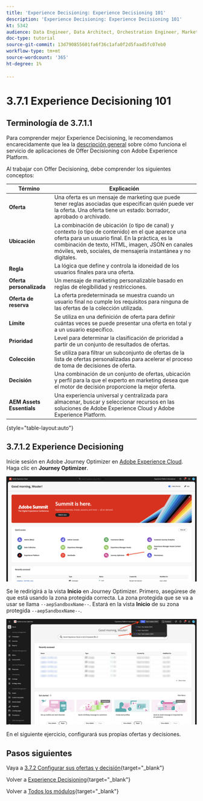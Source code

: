 ```yaml
---
title: 'Experience Decisioning: Experience Decisioning 101'
description: 'Experience Decisioning: Experience Decisioning 101'
kt: 5342
audience: Data Engineer, Data Architect, Orchestration Engineer, Marketer
doc-type: tutorial
source-git-commit: 13d790855601fa6f36c1afa0f2d5faad5fc07eb0
workflow-type: tm+mt
source-wordcount: '365'
ht-degree: 1%

---
```


# 3.7.1 Experience Decisioning 101

## Terminología de 3.7.1.1

Para comprender mejor Experience Decisioning, le recomendamos encarecidamente que lea la [descripción general](https://experienceleague.adobe.com/docs/journey-optimizer/using/offer-decisioniong/get-started-decision/starting-offer-decisioning.html?lang=en) sobre cómo funciona el servicio de aplicaciones de Offer Decisioning con Adobe Experience Platform.

Al trabajar con Offer Decisioning, debe comprender los siguientes conceptos:

| Término | Explicación |
| ------------------------- | -------------------------------------------------------------------------------------------------------------------------------------------------------------------------------------------------------------------------------------------------------- |
| **Oferta** | Una oferta es un mensaje de marketing que puede tener reglas asociadas que especifican quién puede ver la oferta. Una oferta tiene un estado: borrador, aprobado o archivado. |
| **Ubicación** | La combinación de ubicación (o tipo de canal) y contexto (o tipo de contenido) en el que aparece una oferta para un usuario final. En la práctica, es la combinación de texto, HTML, imagen, JSON en canales móviles, web, sociales, de mensajería instantánea y no digitales. |
| **Regla** | La lógica que define y controla la idoneidad de los usuarios finales para una oferta. |
| **Oferta personalizada** | Un mensaje de marketing personalizable basado en reglas de elegibilidad y restricciones. |
| **Oferta de reserva** | La oferta predeterminada se muestra cuando un usuario final no cumple los requisitos para ninguna de las ofertas de la colección utilizada. |
| **Límite** | Se utiliza en una definición de oferta para definir cuántas veces se puede presentar una oferta en total y a un usuario específico. |
| **Prioridad** | Level para determinar la clasificación de prioridad a partir de un conjunto de resultados de ofertas. |
| **Colección** | Se utiliza para filtrar un subconjunto de ofertas de la lista de ofertas personalizadas para acelerar el proceso de toma de decisiones de oferta. |
| **Decisión** | Una combinación de un conjunto de ofertas, ubicación y perfil para la que el experto en marketing desea que el motor de decisión proporcione la mejor oferta. |
| **AEM Assets Essentials** | Una experiencia universal y centralizada para almacenar, buscar y seleccionar recursos en las soluciones de Adobe Experience Cloud y Adobe Experience Platform. |

{style="table-layout:auto"}

## 3.7.1.2 Experience Decisioning

Inicie sesión en Adobe Journey Optimizer en [Adobe Experience Cloud](https://experience.adobe.com). Haga clic en **Journey Optimizer**.

![ExD](./../../../../modules/delivery-activation/ajo-b2c/ajob2c-1/images/acophome.png)

Se le redirigirá a la vista **Inicio** en Journey Optimizer. Primero, asegúrese de que está usando la zona protegida correcta. La zona protegida que se va a usar se llama `--aepSandboxName--`. Estará en la vista **Inicio** de su zona protegida `--aepSandboxName--`.

![ExD](./../../../../modules/delivery-activation/ajo-b2c/ajob2c-1/images/acoptriglp.png)

En el siguiente ejercicio, configurará sus propias ofertas y decisiones.

## Pasos siguientes

Vaya a [3.7.2 Configurar sus ofertas y decisión](./ex2.md){target="_blank"}

Volver a [Experience Decisioning](ajo-decisioning.md){target="_blank"}

Volver a [Todos los módulos](./../../../../overview.md){target="_blank"}
